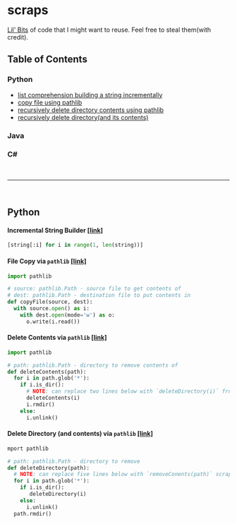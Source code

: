 # scraps
[Lil' Bits](https://www.youtube.com/watch?v=Gj4-E5Hs3Kc) of code that I might want to reuse. Feel free to steal them(with credit).

## Table of Contents
### Python
* [list comprehension building a string incrementally](#incremental-string-builder)
* [copy file using pathlib](#file-copy-via-pathlib)
* [recursively delete directory contents using pathlib](#pathlib-recursive-delete-contents)
* [recursively delete directory(and its contents)](#pathlib-recursive-delete-directory)
### Java
### C#

<br>
<hr>
<br>


## Python

#### Incremental String Builder [[link]](https://github.com/jabocg/scraps/blob/master/python/incremental-string-builder.py)
```python
[string[:i] for i in range(1, len(string))]
```

#### File Copy via `pathlib` [[link]](https://github.com/jabocg/scraps/blob/master/python/pathlib-copy-file.py)
```python
import pathlib

# source: pathlib.Path - source file to get contents of
# dest: pathlib.Path - destination file to put contents in
def copyFile(source, dest):
  with source.open() as i:
    with dest.open(mode='w') as o:
      o.write(i.read())
```

#### Delete Contents via `pathlib` [[link]](https://github.com/jabocg/scraps/blob/master/python/pathlib-recursive-delete-contents.py)
```python
import pathlib

# path: pathlib.Path - directory to remove contents of
def deleteContents(path):
  for i in path.glob('*'):
    if i.is_dir():
      # NOTE: can replace two lines below with `deleteDirectory(i)` from pathlib-recusive-delete-directory scrap
      deleteContents(i)
      i.rmdir()
    else:
      i.unlink()
```

#### Delete Directory (and contents) via `pathlib` [[link]](https://github.com/jabocg/scraps/blob/master/python/pathlib-recursive-delete-directory.py)
```python
mport pathlib

# path: pathlib.Path - directory to remove
def deleteDirectory(path):
  # NOTE: can replace five lines below with `removeConents(path)` scrap form pathlib-recursive-remove-contents
  for i in path.glob('*'):
    if i.is_dir():
       deleteDirectory(i)
    else:
      i.unlink()
  path.rmdir()
```
